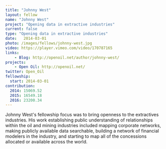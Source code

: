 ```yaml
---
title: "Johnny West"
layout: fellow
name: "Johnny West"
project: "Opening data in extractive industries"
current: false
type: "Opening data in extractive industries"
date:   2014-03-01
photo: /images/fellows/johnny-west.jpg
video: https://player.vimeo.com/video/170787165
links:
    - Blog: http://openoil.net/author/johnny-west/
projects:
    - Open Oil: http://openoil.net/
twitter: Open_Oil
fellowship:
  start: 2014-03-01
contribution:
  2014: 15069.52
  2015: 16549.18
  2016: 23200.34
---
```


Johnny West's fellowship focus was to bring openness to the extractives industries. His work establishing public understanding of relationships within the oil and mining industries included mapping corporate networks, making publicly available data searchable, building a network of financial modelers in the industry, and starting to map all of the concessions allocated or available across the world. 

